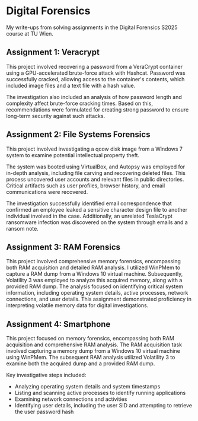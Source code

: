 # Digital Forensics
My write-ups from solving assignments in the Digital Forensics S2025 course at TU Wien.

## Assignment 1: Veracrypt
This project involved recovering a password from a VeraCrypt container using a GPU-accelerated brute-force attack with Hashcat. Password was successfully cracked, allowing access to the container's contents, which included image files and a text file with a hash value.

The investigation also included an analysis of how password length and complexity affect brute-force cracking times. Based on this, recommendations were formulated for creating strong password to ensure long-term security against such attacks. 

## Assignment 2: File Systems Forensics
This project involved investigating a qcow disk image from a Windows 7 system to examine potential intellectual property theft.

The system was booted using VirtualBox, and Autopsy was employed for in-depth analysis, including file carving and recovering deleted files. This process uncovered user accounts and relevant files in public directories. Critical artifacts such as user profiles, browser history, and email communications were recovered.

The investigation successfully identified email correspondence that confirmed an employee leaked a sensitive character design file to another individual involved in the case. Additionally, an unrelated TeslaCrypt ransomware infection was discovered on the system through emails and a ransom note.

## Assignment 3: RAM Forensics
This project involved comprehensive memory forensics, encompassing both RAM acquisition and detailed RAM analysis. I utilized WinPMem to capture a RAM dump from a Windows 10 virtual machine. Subsequently, Volatility 3 was employed to analyze this acquired memory, along with a provided RAM dump. The analysis focused on identifying critical system information, including operating system details, active processes, network connections, and user details. This assignment demonstrated proficiency in interpreting volatile memory data for digital investigations.

## Assignment 4: Smartphone
This project focused on memory forensics, encompassing both RAM acquisition and comprehensive RAM analysis.
The RAM acquisition task involved capturing a memory dump from a Windows 10 virtual machine using WinPMem. The subsequent RAM analysis utilized Volatility 3 to examine both the acquired dump and a provided RAM dump.

Key investigative steps included:
- Analyzing operating system details and system timestamps
- Listing and scanning active processes to identify running applications
- Examining network connections and activities
- Identifying user details, including the user SID and attempting to retrieve the user password hash
